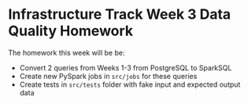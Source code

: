 # Infrastructure Track Week 3 Data Quality Homework

The homework this week will be be:

- Convert 2 queries from Weeks 1-3 from PostgreSQL to SparkSQL
- Create new PySpark jobs in `src/jobs` for these queries
- Create tests in `src/tests` folder with fake input and expected output data
